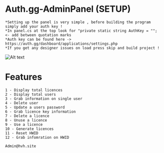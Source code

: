 # Auth.gg-AdminPanel (SETUP)
```
*Setting up the panel is very simple , before building the program simply add your auth key !
*In panel.cs at the top look for "private static string AuthKey = ""; <- add between quotation marks
*Auth key can be found here -> https://auth.gg/dashboard/applications/settings.php
*If you get any designer issues on load press skip and build project !
```

![Alt text](https://i.imgur.com/0jtNkXF.jpg "Example")

# Features
```
1 - Display total licences
2 - Display total users
3 - Grab information on single user
4 - Delete user
5 - Update a users password
6 - Grab licence key information
7 - Delete a licence
8 - Unuse a licence
9 - Use a licence
10 - Generate licences
11 - Reset HWID 
12 - Grab infomration on HWID
```

```
Admin@hvh.site
```
